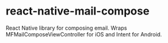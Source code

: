 # react-native-mail-compose
React Native library for composing email. Wraps MFMailComposeViewController for iOS and Intent for Android.
